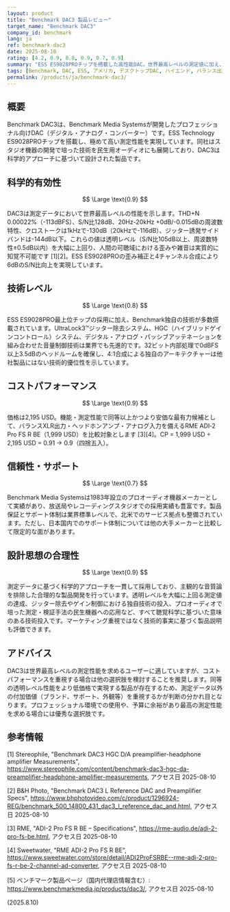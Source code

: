 ```yaml
---
layout: product
title: "Benchmark DAC3 製品レビュー"
target_name: "Benchmark DAC3"
company_id: benchmark
lang: ja
ref: benchmark-dac3
date: 2025-08-10
rating: [4.2, 0.9, 0.8, 0.9, 0.7, 0.9]
summary: "ESS ES9028PROチップを搭載した高性能DAC。世界最高レベルの測定値に加え、同等機能・測定性能の中では価格競争力も高い"
tags: [Benchmark, DAC, ESS, アメリカ, デスクトップDAC, ハイエンド, バランス出力, プロオーディオ]
permalink: /products/ja/benchmark-dac3/
---
```

## 概要

Benchmark DAC3は、Benchmark Media Systemsが開発したプロフェッショナル向けDAC（デジタル・アナログ・コンバーター）です。ESS Technology ES9028PROチップを搭載し、極めて高い測定性能を実現しています。同社はスタジオ機器の開発で培った技術を民生用オーディオにも展開しており、DAC3は科学的アプローチに基づいて設計された製品です。

## 科学的有効性

$$ \Large \text{0.9} $$

DAC3は測定データにおいて世界最高レベルの性能を示します。THD+N 0.00022%（-113dBFS）、S/N比128dB、20Hz-20kHz +0dB/-0.015dBの周波数特性、クロストークは1kHzで-130dB（20kHzで-116dB）、ジッター誘発サイドバンドは-144dB以下。これらの値は透明レベル（S/N比105dB以上、周波数特性±0.5dB以内）を大幅に上回り、人間の可聴域における歪みや雑音は実質的に知覚不可能です [1][2]。ESS ES9028PROの歪み補正と4チャンネル合成により6dBのS/N比向上を実現しています。

## 技術レベル

$$ \Large \text{0.8} $$

ESS ES9028PRO最上位チップの採用に加え、Benchmark独自の技術が多数搭載されています。UltraLock3™ジッター除去システム、HGC（ハイブリッドゲインコントロール）システム、デジタル・アナログ・パッシブアッテネーションを組み合わせた音量制御技術は業界でも先進的です。32ビット内部処理で0dBFS以上3.5dBのヘッドルームを確保し、4:1合成による独自のアーキテクチャーは他社製品にはない技術的優位性を示しています。

## コストパフォーマンス

$$ \Large \text{0.9} $$

 価格は2,195 USD。機能・測定性能で同等以上かつより安価な最有力候補として、バランスXLR出力・ヘッドホンアンプ・アナログ入力を備えるRME ADI‑2 Pro FS R BE（1,999 USD）を比較対象とします [3][4]。CP = 1,999 USD ÷ 2,195 USD = 0.91 → 0.9（四捨五入）。

## 信頼性・サポート

$$ \Large \text{0.7} $$

Benchmark Media Systemsは1983年設立のプロオーディオ機器メーカーとして実績があり、放送局やレコーディングスタジオでの採用実績も豊富です。製品保証とサポート体制は業界標準レベルで、北米でのサービス拠点も整備されています。ただし、日本国内でのサポート体制については他の大手メーカーと比較して限定的な面があります。

## 設計思想の合理性

$$ \Large \text{0.9} $$

測定データに基づく科学的アプローチを一貫して採用しており、主観的な音質論を排除した合理的な製品開発を行っています。透明レベルを大幅に上回る測定値の達成、ジッター除去やゲイン制御における独自技術の投入、プロオーディオで培った測定・検証手法の民生機器への応用など、すべて聴覚科学に基づいた意味のある技術投入です。マーケティング重視ではなく技術的事実に基づく製品説明も評価できます。

## アドバイス

DAC3は世界最高レベルの測定性能を求めるユーザーに適していますが、コストパフォーマンスを重視する場合は他の選択肢を検討することを推奨します。同等の透明レベル性能をより低価格で実現する製品が存在するため、測定データ以外の付加価値（ブランド、サポート、外観等）を重視するかが判断の分かれ目となります。プロフェッショナル環境での使用や、予算に余裕があり最高の測定性能を求める場合には優秀な選択肢です。

## 参考情報

[1] Stereophile, "Benchmark DAC3 HGC D/A preamplifier-headphone amplifier Measurements", https://www.stereophile.com/content/benchmark-dac3-hgc-da-preamplifier-headphone-amplifier-measurements, アクセス日 2025-08-10

[2] B&H Photo, "Benchmark DAC3 L Reference DAC and Preamplifier Specs", https://www.bhphotovideo.com/c/product/1296924-REG/benchmark_500_14800_431_dac3_l_reference_dac_and.html, アクセス日 2025-08-10

[3] RME, "ADI-2 Pro FS R BE – Specifications", https://rme-audio.de/adi-2-pro-fs-be.html, アクセス日 2025-08-10

[4] Sweetwater, "RME ADI-2 Pro FS R BE", https://www.sweetwater.com/store/detail/ADI2ProFSRBE--rme-adi-2-pro-fs-r-be-2-channel-ad-converter, アクセス日 2025-08-10

[5] ベンチマーク製品ページ（国内代理店情報含む）: https://www.benchmarkmedia.jp/products/dac3/, アクセス日 2025-08-10

(2025.8.10)